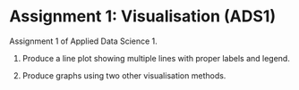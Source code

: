 # Assignment 1: Visualisation (ADS1)

Assignment 1 of Applied Data Science 1.

1. Produce a line plot showing multiple lines with proper labels and legend.

2. Produce graphs using two other visualisation methods.
